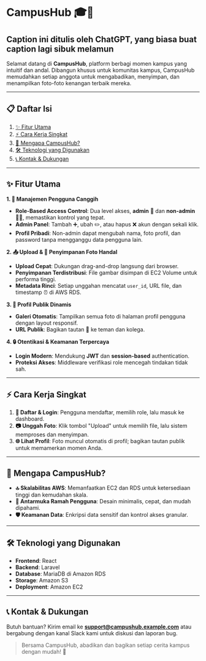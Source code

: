 # CampusHub 🎓📸

## Caption ini ditulis oleh ChatGPT, yang biasa buat caption lagi sibuk melamun

Selamat datang di **CampusHub**, platform berbagi momen kampus yang intuitif dan andal. Dibangun khusus untuk komunitas kampus, CampusHub memudahkan setiap anggota untuk mengabadikan, menyimpan, dan menampilkan foto-foto kenangan terbaik mereka.

---

## 📋 Daftar Isi

1. [✨ Fitur Utama](#-fitur-utama)
2. [⚡ Cara Kerja Singkat](#-cara-kerja-singkat)
3. [🚀 Mengapa CampusHub?](#-mengapa-campushub)
4. [🛠 Teknologi yang Digunakan](#-teknologi-yang-digunakan)
5. [📞 Kontak & Dukungan](#-kontak--dukungan)

---

## ✨ Fitur Utama

**1. 👥 Manajemen Pengguna Canggih**  
- **Role-Based Access Control**: Dua level akses, **admin** 🔑 dan **non-admin** 🧑‍🎓, memastikan kontrol yang tepat.  
- **Admin Panel**: Tambah ➕, ubah ✏️, atau hapus ❌ akun dengan sekali klik.  
- **Profil Pribadi**: Non-admin dapat mengubah nama, foto profil, dan password tanpa mengganggu data pengguna lain.

**2. 📤 Upload & 💾 Penyimpanan Foto Handal**  
- **Upload Cepat**: Dukungan drag-and-drop langsung dari browser.  
- **Penyimpanan Terdistribusi**: File gambar disimpan di EC2 Volume untuk performa tinggi.  
- **Metadata Rinci**: Setiap unggahan mencatat `user_id`, URL file, dan timestamp ⏰ di AWS RDS.

**3. 🌟 Profil Publik Dinamis**  
- **Galeri Otomatis**: Tampilkan semua foto di halaman profil pengguna dengan layout responsif.  
- **URL Publik**: Bagikan tautan 🔗 ke teman dan kolega.

**4. 🔒 Otentikasi & Keamanan Terpercaya**  
- **Login Modern**: Mendukung **JWT** dan **session-based** authentication.  
- **Proteksi Akses**: Middleware verifikasi role mencegah tindakan tidak sah.

---

## ⚡ Cara Kerja Singkat

1. **📝 Daftar & Login**: Pengguna mendaftar, memilih role, lalu masuk ke dashboard.  
2. **📷 Unggah Foto**: Klik tombol "Upload" untuk memilih file, lalu sistem memproses dan menyimpan.  
3. **🌐 Lihat Profil**: Foto muncul otomatis di profil; bagikan tautan publik untuk memamerkan momen Anda.

---

## 🚀 Mengapa CampusHub?

- **🔝 Skalabilitas AWS**: Memanfaatkan EC2 dan RDS untuk ketersediaan tinggi dan kemudahan skala.  
- **🎨 Antarmuka Ramah Pengguna**: Desain minimalis, cepat, dan mudah dipahami.  
- **🛡 Keamanan Data**: Enkripsi data sensitif dan kontrol akses granular.

---

## 🛠 Teknologi yang Digunakan

- **Frontend**: React  
- **Backend**: Laravel
- **Database**: MariaDB di Amazon RDS  
- **Storage**: Amazon S3  
- **Deployment**: Amazon EC2

---

## 📞 Kontak & Dukungan

Butuh bantuan? Kirim email ke **support@campushub.example.com** atau bergabung dengan kanal Slack kami untuk diskusi dan laporan bug.

> Bersama CampusHub, abadikan dan bagikan setiap cerita kampus dengan mudah! 🎉

